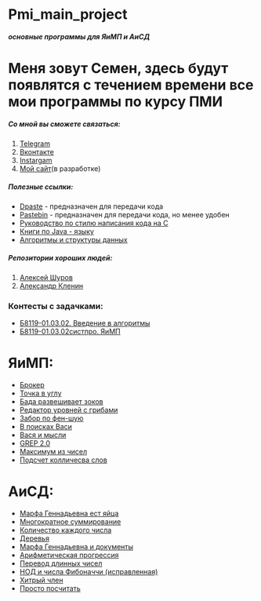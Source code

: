 Pmi_main_project
=====================
###### ***основные программы для ЯиМП и АиСД***

# Меня зовут Семен, здесь будут появлятся с течением времени все мои программы по курсу ПМИ
##### Со мной вы сможете связаться:
1. [Telegram](https://tgmsg.ru/princepepper)
2. [Вконтакте](https://vk.com/princepepper)
3. [Instargam](https://www.instagram.com/prince_pepper_official/?hl=ru)
4. [Мой сайт](http://www.ppts.website/)(в разработке)

##### Полезные ссылки:
* [Dpaste](https://dpaste.de/) - предназначен для передачи кода
* [Pastebin](https://pastebin.com/) - предназначен для передачи кода, но менее удобен
* [Руководство по стилю написания кода на С](https://cs50.readthedocs.io/style/c/)
* [Книги по Java - языку](https://vk.com/proglib?w=wall-54530371_269329)
* [Алгоритмы и структуры данных](https://mathmachine.github.io/wiki/algorithms.html)
##### Репозитории хороших  людей:
1. [Алексей Шуров](https://github.com/alexiskhb)
2. [Александр Кленин](https://github.com/klenin)

### Контесты с задачками:
* [Б8119-01.03.02. Введение в алгоритмы](https://imcs.dvfu.ru/cats/main.pl?f=problems;cid=2628601;sid=PWKPnrQeENsnu1DJS8fO0etMRXbgu8)
* [Б8119-01.03.02систпро. ЯиМП](https://imcs.dvfu.ru/cats/main.pl?f=problems;cid=2626592;sid=PWKPnrQeENsnu1DJS8fO0etMRXbgu8)
# ЯиМП:
* [Брокер](https://github.com/PrincePepper/pmi_main_project/blob/master/LiMP/broker.c)
* [Точка в углу](https://github.com/PrincePepper/pmi_main_project/blob/master/LiMP/point_the_corner.c)
* [Бада развешивает зоков](https://github.com/PrincePepper/pmi_main_project/blob/master/LiMP/bada.c)
* [Редактор уровней с грибами](https://github.com/PrincePepper/pmi_main_project/blob/master/LiMP/mushroom_editor.c)
* [Забор по фен-шую](https://github.com/PrincePepper/pmi_main_project/blob/master/LiMP/fence.c)
* [В поисках Васи](https://github.com/PrincePepper/pmi_main_project/blob/master/LiMP/%20finding_vasya.c)
* [Вася и мысли](https://github.com/PrincePepper/pmi_main_project/blob/master/LiMP/ideas.c)
* [GREP 2.0](https://github.com/PrincePepper/pmi_main_project/blob/master/LiMP/GREP.c)
* [Максимум из чисел](https://github.com/PrincePepper/pmi_main_project/blob/master/LiMP/max_int.c)
* [Подсчет колличесва слов](https://github.com/PrincePepper/pmi_main_project/blob/master/LiMP/%20count_string.c)
# АиСД:

* [Марфа Геннадьевна ест яйца](https://github.com/PrincePepper/pmi_main_project/blob/master/algoritm/eggs.c)
* [Многократное суммирование](https://github.com/PrincePepper/pmi_main_project/blob/master/algoritm/summa.c)
* [Количество каждого числа](https://github.com/PrincePepper/pmi_main_project/blob/master/algoritm/povtor.c)
* [Деревья](https://github.com/PrincePepper/pmi_main_project/blob/master/algoritm/tree.c)
* [Марфа Геннадьевна и документы](https://github.com/PrincePepper/pmi_main_project/blob/master/algoritm/documents.c)
* [Арифметическая прогрессия](https://github.com/PrincePepper/pmi_main_project/blob/master/algoritm/progressia.c)
* [Перевод длинных чисел](https://github.com/PrincePepper/pmi_main_project/blob/master/algoritm/)
* [НОД и числа Фибоначчи (исправленная)](https://github.com/PrincePepper/pmi_main_project/blob/master/algoritm/HOD.c)
* [Хитрый член](https://github.com/PrincePepper/pmi_main_project/blob/master/algoritm/Tricky_number.c)
* [Просто посчитать](https://github.com/PrincePepper/pmi_main_project/blob/master/algoritm/prosto_podchet.c)


